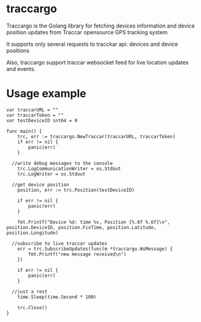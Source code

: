 # traccargo
Traccargo is the Golang library for fetching devices information and device position updates from Traccar opensource GPS tracking system

It supports only several requests to tracckar api: devices and device positions

Also, traccargo support traccar websocket feed for live location updates and events.

# Usage example

```
var traccarURL = ""
var traccarToken = ""
var testDeviceID int64 = 0

func main() {
	trc, err := traccargo.NewTraccar(traccarURL, traccarToken)
	if err != nil {
		panic(err)
	}
  
  //write debug messages to the console
	trc.LogCommunicationWriter = os.Stdout
	trc.LogWriter = os.Stdout

  //get device position
	position, err := trc.Position(testDeviceID)

	if err != nil {
		panic(err)
	}

	fmt.Printf("Device %d: time %v, Position [%.6f %.6f]\n", position.DeviceID, position.FixTime, position.Latitude, position.Longitude)

  //subscribe to live traccar updates
	err = trc.SubscribeUpdates(func(m *traccargo.WsMessage) {
		fmt.Printf("new message received\n")
	})

	if err != nil {
		panic(err)
	}

  //just a rest
	time.Sleep(time.Second * 100)

	trc.Close()
}
```
